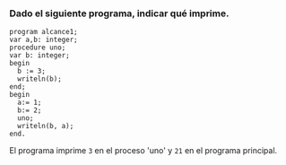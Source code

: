### Dado el siguiente programa, indicar qué imprime.

```
program alcance1;
var a,b: integer;
procedure uno;
var b: integer;
begin
  b := 3;
  writeln(b);
end;
begin
  a:= 1;
  b:= 2;
  uno;
  writeln(b, a);
end.
```

El programa imprime `3` en el proceso 'uno' y `21` en el programa principal.
